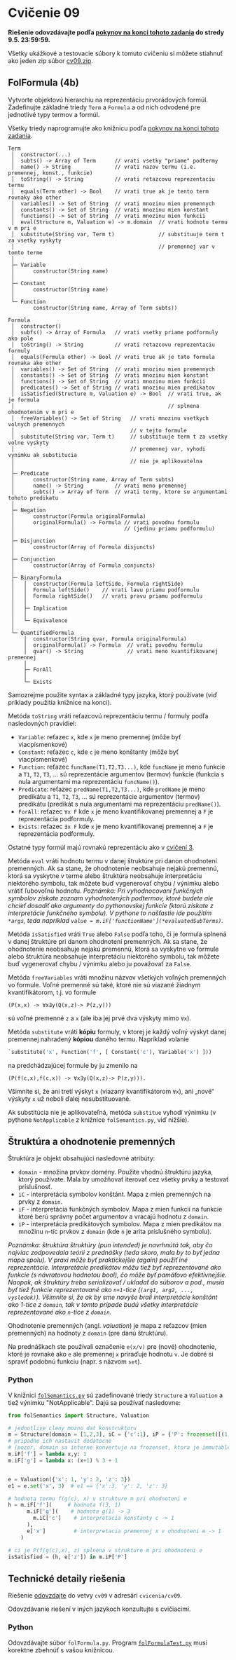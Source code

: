 Cvičenie 09
===========

**Riešenie odovzdávajte podľa
[pokynov na konci tohoto zadania](#technické-detaily-riešenia)
do stredy 9.5. 23:59:59.**

Všetky ukážkové a testovacie súbory k tomuto cvičeniu si môžete stiahnuť
ako jeden zip súbor
[cv09.zip](https://github.com/FMFI-UK-1-AIN-412/lpi/archive/cv09.zip).

## FolFormula (4b)

Vytvorte objektovú hierarchiu na reprezentáciu prvorádových formúl.
Zadefinujte základné triedy `Term` a `Formula` a od nich odvodené pre
jednotlivé typy termov a formúl.

Všetky triedy naprogramujte ako knižnicu podľa
[pokynov na konci tohoto zadania](#technické-detaily-riešenia).

```
Term
 │  constructor(...)
 │  subts() -> Array of Term      // vrati vsetky "priame" podtermy
 │  name() -> String              // vrati nazov termu (i.e. premennej, konst., funkcie)
 │  toString() -> String          // vrati retazcovu reprezentaciu termu
 │  equals(Term other) -> Bool    // vrati true ak je tento term rovnaky ako other
 │  variables() -> Set of String  // vrati mnozinu mien premennych
 │  constants() -> Set of String  // vrati mnozinu mien konstant
 │  functions() -> Set of String  // vrati mnozinu mien funkcii
 │  eval(Structure m, Valuation e) -> m.domain  // vrati hodnotu termu v m pri e
 │  substitute(String var, Term t)              // substituuje term t za vsetky vyskyty
 │                                              // premennej var v tomto terme
 │
 ├─ Variable
 │      constructor(String name)
 │
 ├─ Constant
 │      constructor(String name)
 │
 └─ Function
        constructor(String name, Array of Term subts))

Formula
 │  constructor()
 │  subfs() -> Array of Formula   // vrati vsetky priame podformuly ako pole
 │  toString() -> String          // vrati retazcovu reprezentaciu formuly
 │  equals(Formula other) -> Bool // vrati true ak je tato formula rovnaka ako other
 │  variables() -> Set of String  // vrati mnozinu mien premennych
 │  constants() -> Set of String  // vrati mnozinu mien konstant
 │  functions() -> Set of String  // vrati mnozinu mien funkcii
 │  predicates() -> Set of String // vrati mnozinu mien predikatov
 │  isSatisfied(Structure m, Valuation e) -> Bool  // vrati true, ak je formula
 │                                                 // splnena ohodnotenim v m pri e
 │  freeVariables() -> Set of String   // vrati mnozinu vsetkych volnych premennych
 │                                     // v tejto formule
 │  substitute(String var, Term t)     // substituuje term t za vsetky volne vyskyty
 │                                     // premennej var, vyhodi vynimku ak substitucia
 │                                     // nie je aplikovatelna
 │
 ├─ Predicate
 │      constructor(String name, Array of Term subts)
 │      name() -> String          // vrati meno premennej
 │      subts() -> Array of Term  // vrati termy, ktore su argumentami tohoto predikatu
 │
 ├─ Negation
 │      constructor(Formula originalFormula)
 │      originalFormula() -> Formula // vrati povodnu formulu
 │                                   // (jedinu priamu podformulu)
 │
 ├─ Disjunction
 │      constructor(Array of Formula disjuncts)
 │
 ├─ Conjunction
 │      constructor(Array of Formula conjuncts)
 │
 ├─ BinaryFormula
 │   │  constructor(Formula leftSide, Formula rightSide)
 │   │  Formula leftSide()    // vrati lavu priamu podformulu
 │   │  Formula rightSide()   // vrati pravu priamu podformulu
 │   │
 │   ├─ Implication
 │   │
 │   └─ Equivalence
 │
 └─ QuantifiedFormula
     │  constructor(String qvar, Formula originalFormula)
     │  originalFormula() -> Formula  // vrati povodnu formulu
     │  qvar() -> String              // vrati meno kvantifikovanej premennej
     │
     ├─ ForAll
     │
     └─ Exists
```

Samozrejme použite syntax a základné typy jazyka, ktorý používate (viď
príklady použitia knižnice na konci).

Metóda `toString` vráti reťazcovú reprezentáciu termu / formuly podľa
nasledovných pravidiel:
- `Variable`: reťazec `x`, kde `x` je meno premennej (môže byť
  viacpísmenkové)
- `Constant`: reťazec `c`, kde `c` je meno konštanty (môže byť
  viacpísmenkové)
- `Function`:  reťazec `funcName(T1,T2,T3...)`, kde `funcName` je meno funkcie
  a `T1`, `T2`, `T3`, ... sú  reprezentácie argumentov (termov) funkcie
  (funkcia s nula argumentami ma reprezentáciu `funcName()`).
- `Predicate`:  reťazec `predName(T1,T2,T3...)`, kde `predName` je meno predikátu
  a `T1`, `T2`, `T3`, ... sú  reprezentácie argumentov (termov) predikátu
  (predikát s nula argumentami ma reprezentáciu `predName()`).
- `ForAll`: reťazec `∀x F` kde `x` je meno kvantifikovanej premennej
  a `F` je reprezentácia podformuly.
- `Exists`: reťazec `∃x F` kde `x` je meno kvantifikovanej premennej
  a `F` je reprezentácia podformuly.

Ostatné typy formúl majú rovnakú reprezentáciu ako v [cvičení 3](../cv03/).

Metóda `eval` vráti hodnotu termu v danej štruktúre pri danon ohodnotení premenných.
Ak sa stane, že ohodnotenie neobsahuje nejakú premennú, ktorá sa vyskytne
v terme alebo štruktúra neobsahuje interpretáciu niektorého symbolu, tak môžete
buď vygenerovať chybu / výnimku alebo vrátiť ľubovoľnú hodnotu.
*Poznámka: Pri vyhodnocovaní funkčných symbolov získate zoznam vyhodnotených
podtermov, ktoré budete ale chcieť dosadiť ako argumenty do pythonovskej
funkcie (ktorú získate z  interpretácie funkčného symbolu). V pythone to
našťastie ide použítím `*args`, teda napríklad `value =
m.iF['functionName'](*evaluatedSubTerms)`.*


Metóda `isSatisfied` vráti `True` alebo `False` podľa toho, či je formula splnená
v danej štruktúre pri danom ohodnotení premenných. Ak sa stane, že ohodnotenie
neobsahuje nejakú premennú, ktorá sa vyskytne vo formule alebo štruktúra
neobsahuje interpretáciu niektorého symbolu, tak môžete buď vygenerovať chybu /
výnimku alebo ju považovať za `False`.


Metóda `freeVariables` vráti množinu názvov všetkých voľných premenných vo formule.
Voľné premenné sú také, ktoré nie sú viazané žiadnym kvantifikátorom, t.j. vo formule

```
(P(x,x) -> ∀x∃y(Q(x,z)-> P(z,y)))
```
sú voľné premenné `z` a `x` (ale iba jej prvé dva výskyty mimo `∀x`).

Metóda `substitute` vráti **kópiu** formuly, v ktorej je každý voľný výskyt danej
premennej nahradený **kópiou** daného termu. Napríklad volanie
```python
`substitute('x', Function('f', [ Constant('c'), Variable('x') ]))
```
na predchádzajúcej formule by ju zmenilo na
```
(P(f(c,x),f(c,x)) -> ∀x∃y(Q(x,z)-> P(z,y))).
```

Všimnite si, že ani tretí výskyt `x` (viazaný kvantifikátorom `∀x`), ani „nové“
výskyty `x` už neboli ďalej nesubstituované.

Ak substitúcia nie je aplikovateľná, metóda `substitue` vyhodí výnimku (v pythone
`NotApplicable` z knižnice `folSemantics.py`, viď nižšie).

## Štruktúra a ohodnotenie premenných

Štruktúra je objekt obsahujúci nasledovné atribúty:

- `domain` - množina prvkov domény. Použite vhodnú štruktúru jazyka, ktorý používate.
  Mala by umožňovať iterovať cez všetky prvky a testovať príslušnosť.
- `iC` - interpretácia symbolov konštánt. Mapa z mien premenných na prvky z `domain`.
- `iF` - interpretácia funkčných symbolov. Mapa z mien funkcií na funkcie ktoré
  berú správny počet argumentov a vracajú  hodnotu z `domain`.
- `iP` - interpretácia predikátových symbolov. Mapa z mien predikátov na množinu
  `n`-tíc prvkov z `domain` (kde `n` je arita príslušného symbolu).

*Poznámka: štruktúra štruktúry (pun intended) je navrhnútá tak, aby čo najviac
zodpovedala teórii z prednášky (teda skoro, mala by to byť jedna mapa spolu).
V praxi môže byť praktickejšie (again) použiť iné reprezentácie. Interpretácie
predikátov môžu tiež byť reprezentované ako funkcie (s návratovou hodnotou
bool), čo môže byť pamäťovo efektívnejšie. Naopak, ak štruktúry treba
serializovať / ukladať do súborov a pod., musia byť tiež funkcie reprezentované
ako `n+1`-tice (`(arg1, arg2, ..., vysledok)`). Všimnite si, že ak by sme
navyše brali interpretácie konštánt ako 1-tice z `domain`, tak v tomto prípade budú
všetky interpretácie reprezentované ako `n`-tice z `domain`.*

Ohodnotenie premenných (angl. <i>valuation</i>) je mapa z reťazcov (mien premenných)
na hodnoty z `domain` (pre danú štruktúru).

Na prednáškach ste používali označenie `e(x/v)` pre (nové) ohodnotenie, ktoré je
rovnaké ako `e` ale premennej `x` priraďuje hodnotu `v`. Je dobré si spraviť
podobnú funkciu (napr. s názvom `set`).

### Python

V knižnici [`folSemantics.py`](folSemantics.py) sú zadefinované triedy
`Structure` a `Valuation` a tiež výnimku "NotApplicable". Dajú sa používať
nasledovne:

```python
from folSemantics import Structure, Valuation

# jednotlive cleny mozno dat konstruktoru
m = Structure(domain = [1,2,3], iC = {'c':1}, iP = {'P': frozenset([(1,2), (1,3)])})
# pripadne ich nastavit dodatocne
# (pozor, domain sa interne konvertuje na frozenset, ktora je immutable)
m.iF['f'] = lambda x,y: 1
m.iF['g'] = lambda x: (x+1) % 3 + 1


e = Valuation({'x': 1, 'y': 2, 'z': 3})
e1 = e.set('x', 3)  # e1 == {'x':3, 'y': 2, 'z': 3}

# hodnota termu f(g(c), x) v strukture m pri ohodnoteni e
h = m.iF['f'](     # hodnota f(3, 1)
      m.iF['g'](    # hodnota g(1) -> 3
        m.iC['c']    # interpretacia konstanty c -> 1
      ),
      e['x']         # interpretacia premennej x v ohodnoteni e -> 1
    )

# ci je P(f(g(c),x), z) splnena v strukture m pri ohodnoteni e
isSatisfied = (h, e['z']) in m.iP['P']
```

## Technické detaily riešenia

Riešenie [odovzdajte](../docs/odovzdavanie.md) do vetvy `cv09` v adresári
`cvicenia/cv09`.

Odovzdávanie riešení v iných jazykoch konzultujte s cvičiacimi.

### Python
Odovzdávajte súbor `folFormula.py`.
Program [`folFormulaTest.py`](folFormulaTest.py) musí korektne zbehnúť s vašou knižnicou.
